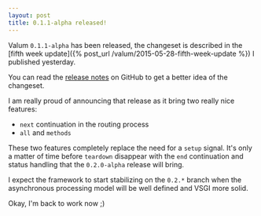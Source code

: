 ```yaml
---
layout: post
title: 0.1.1-alpha released!
---
```


Valum `0.1.1-alpha` has been released, the changeset is described in the
[fifth week update]({% post_url /valum/2015-05-28-fifth-week-update %}) I published
yesterday.

You can read the [release notes](https://github.com/valum-framework/valum/releases/tag/v0.1.1-alpha)
on GitHub to get a better idea of the changeset.

I am really proud of announcing that release as it bring two really nice
features:

 - `next` continuation in the routing process
 - `all` and `methods`

These two features completely replace the need for a `setup` signal. It's only
a matter of time before `teardown` disappear with the `end` continuation and
status handling that the `0.2.0-alpha` release will bring.

I expect the framework to start stabilizing on the `0.2.*` branch when the
asynchronous processing model will be well defined and VSGI more solid.

Okay, I'm back to work now ;)
